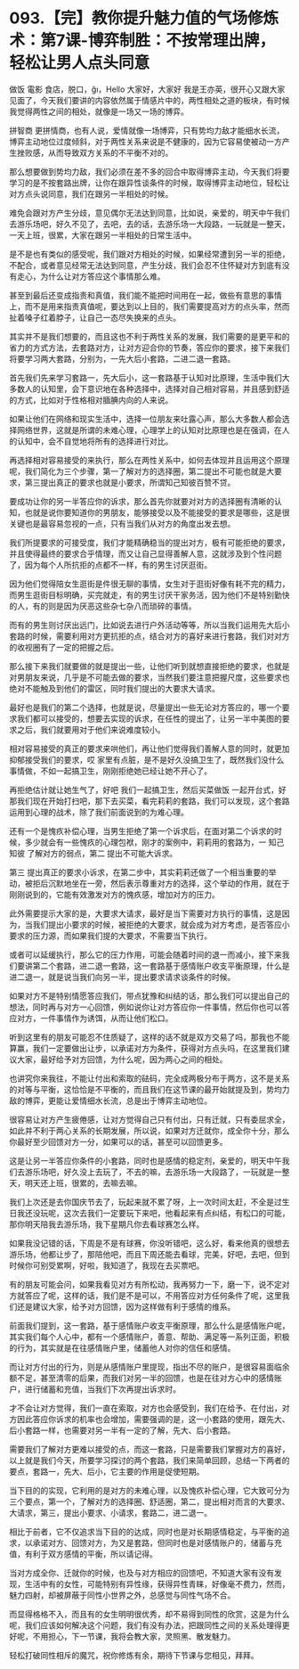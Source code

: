 # 093.【完】教你提升魅力值的气场修炼术：第7课-博弈制胜：不按常理出牌，轻松让男人点头同意

做饭 電影 食店，脱口，ğı，Hello 大家好，大家好 我是王亦英，很开心又跟大家见面了，今天我们要讲的内容依然属于情感片中的，两性相处之道的板块，有时候我觉得两性之间的相处，就像是一场又一场的博弈。

拼智商 更拼情商，也有人说，爱情就像一场博弈，只有势均力敌才能细水长流，博弈主动地位过度倾斜，对于两性关系来说是不健康的，因为它容易使被动一方产生挫败感，从而导致双方关系的不平衡不对的。

那么想要做到势均力敌，我们必须在差不多的回合中取得博弈主动，今天我们将要学习的是不按套路出牌，让你在跟异性谈条件的时候，取得博弈主动地位，轻松让对方点头说同意，我们在跟另一半相处的时候。

难免会跟对方产生分歧，意见偶尔无法达到同意，比如说，亲爱的，明天中午我们去游乐场吧，好久不见了，去吧，去的话，去游乐场一大段路，一玩就是一整天，一天上班，很累，大家在跟另一半相处的日常生活中。

是不是也有类似的感受呢，我们跟对方相处的时候，如果经常遭到另一半的拒绝，不配合，或者意见经常无法达到同意，产生分歧，我们会忍不住怀疑对方到底有没有走心，为什么让对方答应这个事情那么难。

甚至到最后还变成指责和真值，我们能不能把时间用在一起，做些有意思的事情上，而不是用来指责真值呢，要达到以上目的，我们需要提高对方的点头率，然而扯着嗓子红着脖子，让自己一态尽失换来的点头。

其实并不是我们想要的，而且这也不利于两性关系的发展，我们需要的是更平和的省力的方式方法，去套路对方，让对方迎合你的节奏，答应你的要求，接下来我们将要学习两大套路，分别为，一先大后小套路，二进二退一套路。

首先我们先来学习套路一，先大后小，这一套路基于认知对比原理，生活中我们大多数人的认知里，会下意识地在各种选择中，选择对自己相对容易，并且感到舒适的方式，比如对于性格相对腼腆内向的人来说。

如果让他们在网络和现实生活中，选择一位朋友来吐露心声，那么大多数人都会选择网络世界，这就是所谓的未难心理，心理学上的认知对比原理也是在强调，在人的认知中，会不自觉地将所有的选择进行对比。

再选择相对容易接受的来执行，那么在两性关系中，如何去体现并且运用这个原理呢，我们简化为三个步骤，第一了解对方的选择圈，第二提出不可能也就是大要求，第三提出真正的要求也就是小要求，所谓知己知彼百赞不贷。

要成功让你的另一半答应你的诉求，那么首先你就要对对方的选择圈有清晰的认知，也就是说你要知道你的男朋友，能够接受以及不能接受的要求是哪些，这是很关键也是最容易忽视的一点，只有当我们从对方的角度出发去想。

我们所提要求的可接受度，我们才能精确稳当的提出对方，极有可能拒绝的要求，并且使得最终的要求合乎情理，而又让自己显得善解人意，这就涉及到个性问题了，因为每个人所抗拒的点都不一样，有的男生讨厌逛街。

因为他们觉得陪女生逛街是件很无聊的事情，女生对于逛街好像有耗不完的精力，而男生逛街目标明确，买完就走，有的男生讨厌干家务活，因为他们不是特别勤快的人，有的则是因为厌恶这些杂七杂八而琐碎的事情。

而有的男生则讨厌出远门，比如说去进行户外活动等等，所以当我们运用先大后小套路的时候，需要利用对方更抗拒的点，结合对方的喜好来进行套路，我们对对方的收视圈有了一定的把握之后。

那么接下来我们就要做的就是提出一些，让他们听到就想直接拒绝的要求，也就是对男朋友来说，几乎是不可能去做的要求，当然我们要注意把握尺度，这些要求也绝对不能触及到他们的雷区，同时我们提出的大要求大请求。

最好也是我们的第二个选择，也就是说，尽量提出一些无论对方答应的，哪一个要求我们都可以接受的，想要去实现的诉求，在任性的提出了，让另一半中美图的要求之后，我们就要用对于他们来说难度较小。

相对容易接受的真正的要求来哄他们，再让他们觉得我们善解人意的同时，就更加抑郁接受我们的要求，哎 家里有点脏，是不是好久没搞卫生了，既然我们没什么事情做，不如一起搞卫生，刚刚拒绝她已经让她不开心了。

再拒绝估计就让她生气了，好吧 我们一起搞卫生，然后买菜做饭 一起开台式，好 那我们现在开始打扫吧，那下去买菜，看完莉莉的套路，我们可以发现，这个套路运用到心理的战术，除了我们前面说到的为难心理。

还有一个是愧疚补偿心理，当男生拒绝了第一个诉求后，在面对第二个诉求的时候，多少就会有一些愧疚的心理包袱，刚才的案例中，莉莉用的套路为，一 知己知彼 了解对方的弱点，第二 提出不可能大诉求。

第三 提出真正的要求小诉求，在第二步中，其实莉莉还做了一个相当重要的举动，被拒后沉默地坐在一旁，然后表示尊重对方的选择，这个举动的作用，就在于刚刚说到的，它能有效激发对方的愧疚感，增加对方的压力。

此外需要提示大家的是，大要求大请求，最好是当下需要对方执行的事情，这是因为，当我们提出小要求的时候，被拒绝的大要求，就会成为对方考虑，是否答应小要求的压力源，而如果我们提的大要求，不需要当下执行。

或者可以延缓执行，那么它的压力作用，可能会随着时间的退一而减小，接下来我们要讲第二个套路，进二退一套路，这一套路基于感情账户收支平衡原理，什么是进二退一，就是说当我们向另一半，提出要求请求谈条件的时候。

如果对方不是特别情愿答应我们，带点犹豫和纠结的话，那么我们可以提出自己的想法，同时再与对方一心回馈，例如说你让对方答应你一件事情，然后你也可以答应对方，一件事情作为诱饵，从而让他们松口。

听到这里有的朋友可能忍不住质疑了，这样的话不就是双方交易了吗，那我也不能算赢，我们一定要做出让步，以承诺对方为条件，获得对方点头吗，在这里我们建议大家，最好给予对方回馈，为什么呢，因为两心之间的相处。

也讲究你来我往，不能让付出和索取的砝码，完全成两极分布于两方，这不是关系的对等与平衡，这恰恰是不平衡的，而且我们在这节课的最开始就提及到，势均力敌的博弈，更能让爱情细水长流，总是出于博弈主动地位。

很容易让对方产生疲倦感，让对方觉得自己只有付出，只有迁就，只有委屈求全，如此并不利于两心关系的长期发展，所以说，如果对方迁就你，成全你十分，那么你最好至少回馈对方一分，如果可以的话，甚至可以回馈更多。

这是让另一半答应你条件的小套路，同时也是感情的稳定剂，亲爱的，明天中午我们去游乐场吧，好久没上去玩了，不去的嘛，去游乐场一大段路了，一玩就是一整天，明天还上班，很累的，去嘛去嘛。

我们上次还是去你国庆节去了，玩起来就不累了呀，上一次时间太赶，不全是过生日我还没玩呢，这次去我们一定要玩下来吧，他看起来有点纠结，有松口的可能，那你明天陪我去游乐场，我下星期凡你去看球赛怎么样。

如果我没记错的话，下周是不是有球赛，你没听错吧，这么好，看来他真的很想去游乐场，他都让步了，那陪他吧，而且下周还能去看球，完美，好吧，去吧，但到时候你可别受累啊，好啦，我知道了，我现在去买票吧。

有的朋友可能会问，如果我看见对方有所松动，我再努力一下，磨一下，说不定对方就答应了呢，这样的话，我们是不是可以，不用答应对方任何条件了呢，这里我们还是建议大家，给予对方回馈，因为这样做有利于感情的维系。

前面我们提到，这一套路，基于感情账户收支平衡原理，那么什么是感情账户呢，其实我们每个人心中，都有一个感情账户，善意、帮助、满足等一系列正面，积极的行为，其实就是在往感情账户里，储蓄他人对你的信任和感情。

而让对方付出的行为，则是从感情账户里提现，指出不尽的账户，是很容易面临余额不足，甚至清零的后果，而我们对另一半的回馈，也是在往对方心中的感情账户，进行储蓄和充值，当我们下次再提出诉求时。

才不会让对方觉得，我们一直在索取，对方也会感受到，我们在给予、在付出，对方因此答应你诉求的机率也会增加，需要强调的是，这一小套路的使用，跟先大、后小套路一样，也需要对另一半有一定的了解，先大、后小套路。

需要我们了解对方更难以接受的点，而这一套路，只是需要我们掌握对方的喜好，以上就是我们今天，所要学习探讨的两个套路，我们来简单回顾，总结一下两者的要点，套路一，先大、后小，它主要的作用是促使短期。

当下目的的实现，它利用的是对方的未难心理，以及愧疚补偿心理，它大致可分为三个要点，第一个，了解对方的选择圈、舒适圈，第二，提出相对而言的大要求、大请求，第三，提出小要求、小请求，套路二，进二退一。

相比于前者，它不仅追求当下目的的达成，同时也是对长期感情稳定，与平衡的追求，以承诺对方、回馈对方，为又是套路，但同时也是对感情账户的，储蓄与充值，有利于双方感情的平衡，所以请记得。

当对方成全你、迁就你的时候，也及与对方相应的回馈吧，不知道大家有没有发现，生活中有的女性，可能特别有异性缘，获得异性青睐，好像毫不费力，然而，魅力四射，却被屏蔽于同性小世界之外，总感觉与同性气场不合。

而显得格格不入，而且有的女生明明很优秀，却不易得到同性的欣赏，这是为什么呢，我们应该如何解决这个问题，我们有没有办法，把跟同性之间的关系处理得更好呢，不用担心，下一节课，我将会教大家，灵照黑、散发魅力。

轻松打破同性相斥的魔咒，祝你修炼有余，期待下节课与您相见，拜拜。